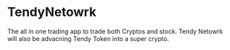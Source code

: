 # TendyNetowrk
The all in one trading app to trade both Cryptos and stock. Tendy Netowrk will also be advacning Tendy Token into a super crypto.
